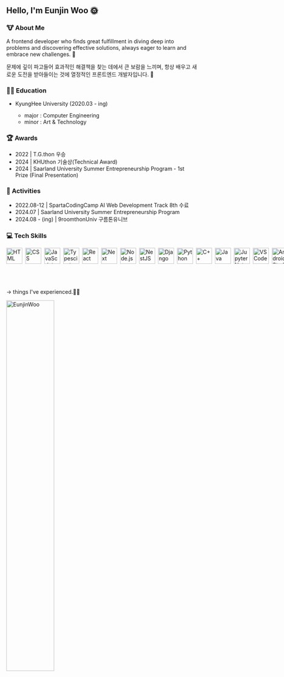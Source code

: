 <h2>Hello, I'm Eunjin Woo 🌞</h2>

<h3>🐮 About Me</h3>
<p>
  A frontend developer who finds great fulfillment in diving deep into problems 
  and discovering effective solutions, always eager to learn and embrace new challenges. 🙂
</p>
<p>
  문제에 깊이 파고들어 효과적인 해결책을 찾는 데에서 큰 보람을 느끼며, 
  항상 배우고 새로운 도전을 받아들이는 것에 열정적인 프론트엔드 개발자입니다. 🙂
</p>

<h3>👩‍🏫 Education</h3>
      <ul>
        <li>KyungHee University (2020.03 - ing)</li>
        <ul>
          <li>major : Computer Engineering</li>
          <li>minor : Art & Technology</li>
        </ul>
      </ul>

<h3>🏆 Awards</h3>
    <ul>
      <li>2022 | T.G.thon 우승</li>
      <li>2024 | KHUthon 기술상(Technical Award)</li>
      <li>2024 | Saarland University Summer Entrepreneurship Program - 1st Prize (Final Presentation)</li>
    </ul>

<h3>🤹 Activities</h3>
    <ul>
      <li>2022.08-12 | SpartaCodingCamp AI Web Development Track 8th 수료</li>
      <li>2024.07 | Saarland University Summer Entrepreneurship Program</li>
      <li>2024.08 - (ing) | 9roomthonUniv 구름톤유니브</li>
    </ul>

<h3>💻 Tech Skills</h3>
  <div style="display: flex; gap: 5px">
    <!-- HTML -->
    <a href="https://developer.mozilla.org/en-US/docs/Web/HTML" target="_blank"> 
      <img align="left" src="https://upload.wikimedia.org/wikipedia/commons/6/61/HTML5_logo_and_wordmark.svg" alt="HTML" height="42px"/> 
    </a>
    <!-- CSS -->
    <a href="https://developer.mozilla.org/en-US/docs/Web/CSS" target="_blank"> 
      <img align="left" src="https://upload.wikimedia.org/wikipedia/commons/d/d5/CSS3_logo_and_wordmark.svg" alt="CSS" height="42px"/> 
    </a>
    <!-- JavaScript -->
    <a href="https://developer.mozilla.org/en-US/docs/Web/JavaScript" target="_blank"> 
      <img align="left" src="https://upload.wikimedia.org/wikipedia/commons/6/6a/JavaScript-logo.png" alt="JavaScript" height="42px"/> 
    </a>
    <!-- TypeScript -->
    <a href="https://www.typescriptlang.org/" target="_blank"><img align="left" alt="Typescirpt" height ="42px" src="https://upload.wikimedia.org/wikipedia/commons/thumb/4/4c/Typescript_logo_2020.svg/2048px-Typescript_logo_2020.svg.png"></a>
    <!-- React -->
    <a href="https://react.dev/" target="_blank"> <img align="left" src="https://upload.wikimedia.org/wikipedia/commons/thumb/a/a7/React-icon.svg/2300px-React-icon.svg.png" alt="React" height="42px"/> </a> 
    <!-- Next.js -->
    <a href="https://nextjs.org/" target="_blank"> <img align="left" src="https://www.datocms-assets.com/98835/1684410508-image-7.png" alt="Next" height="42px"/> </a> 
    <!-- Node.js -->
    <a href="https://nodejs.org" target="_blank"><img align="left" alt="Node.js" height ="42px" src="https://cdn-icons-png.flaticon.com/512/5968/5968322.png"></a>
    <!-- nestJS -->
    <a href="https://nestjs.com/" target="_blank"> 
  <img align="left" src="https://docs.nestjs.com/assets/logo-small.svg" alt="NestJS" height="42px"/> 
</a>
    <!-- Django -->
    <a href="https://www.djangoproject.com/" target="_blank"> <img align="left" src="https://static-00.iconduck.com/assets.00/django-icon-1606x2048-lwmw1z73.png" alt="Django" height="42px"/> </a> 
    <!-- Python -->
    <a href="https://www.python.org" target="_blank"><img align="left" alt="Python" height ="42px" src="https://upload.wikimedia.org/wikipedia/commons/thumb/c/c3/Python-logo-notext.svg/1869px-Python-logo-notext.svg.png"></a>
    <!-- C++ -->
    <a href="https://en.cppreference.com/w/" target="_blank"> 
      <img align="left" src="https://upload.wikimedia.org/wikipedia/commons/1/18/ISO_C%2B%2B_Logo.svg" alt="C++" height="42px"/> 
    </a>
    <!-- Java -->
    <a href="https://www.java.com/" target="_blank"> 
      <img align="left" src="https://upload.wikimedia.org/wikipedia/en/3/30/Java_programming_language_logo.svg" alt="Java" height="42px"/> 
    </a>
    <!-- Jupyter Notebook -->
    <a href="https://jupyter.org/" target="_blank"> 
  <img align="left" src="https://www.vectorlogo.zone/logos/jupyter/jupyter-icon.svg" alt="Jupyter Notebook" height="42px"/> 
</a>
    <!-- VSCode -->
    <a href="https://code.visualstudio.com/" target="_blank"> 
      <img align="left" src="https://upload.wikimedia.org/wikipedia/commons/9/9a/Visual_Studio_Code_1.35_icon.svg" alt="VS Code" height="42px"/> 
    </a>
    <!-- Android Studio -->
    <a href="https://developer.android.com/studio" target="_blank"> 
  <img align="left" src="https://upload.wikimedia.org/wikipedia/commons/9/92/Android_Studio_Trademark.svg" alt="Android Studio" height="42px"/> 
</a>
    <!-- Figma -->
    <a href="https://www.figma.com/" target="_blank"> <img src="https://raw.githubusercontent.com/rahul-jha98/github_readme_icons/main/language_and_tools/square/figma/figma.svg" alt="figma" height='42px'/> </a>
    <!-- Visual Studio -->
    <a href="https://visualstudio.microsoft.com/" target="_blank"> 
      <img align="left" src="https://upload.wikimedia.org/wikipedia/commons/5/59/Visual_Studio_Icon_2019.svg" alt="Visual Studio" height="42px"/> 
      <!-- MongoDB -->
    <a href="https://www.mongodb.com/" target="_blank"> 
  <img align="left" src="https://www.svgrepo.com/show/331488/mongodb.svg" alt="MongoDB" height="42px"/> 
</a>
    <!-- MySQL -->
    <a href="https://www.mysql.com/" target="_blank"> 
      <img align="left" src="https://www.mysql.com/common/logos/logo-mysql-170x115.png" alt="MySQL" height="42px"/> 
    </a>
    <!-- SQLite -->
    <a href="https://www.sqlite.org/" target="_blank"> 
      <img align="left" src="https://upload.wikimedia.org/wikipedia/commons/3/38/SQLite370.svg" alt="SQLite" height="42px"/> 
    </a>
    </a>
    <!-- GraphQL -->
    <a href="https://graphql.org/" target="_blank"> <img align="left" src="https://upload.wikimedia.org/wikipedia/commons/thumb/1/17/GraphQL_Logo.svg/1200px-GraphQL_Logo.svg.png" alt="GraphQL" height="42px"/> </a> 
    <!-- Docker -->
    <a href="https://www.docker.com/" target="_blank"><img align="left" alt="Docker" height ="42px" src="https://static-00.iconduck.com/assets.00/docker-icon-icon-2048x1479-cres2he9.png"></a>
    <!-- Kubernetes -->
    <a href="https://kubernetes.io/" target="_blank"><img align="left" alt="Kubernetes" height ="42px" src="https://upload.wikimedia.org/wikipedia/commons/thumb/3/39/Kubernetes_logo_without_workmark.svg/2109px-Kubernetes_logo_without_workmark.svg.png"></a>
    <!-- AWS -->
    <a href="https://aws.amazon.com/?nc2=h_lg" target="_blank"><img align="left" alt="AWS" height ="42px" src="https://upload.wikimedia.org/wikipedia/commons/thumb/5/5c/AWS_Simple_Icons_AWS_Cloud.svg/2560px-AWS_Simple_Icons_AWS_Cloud.svg.png"></a>
    <!-- Linux -->
    <a href="https://www.linux.org/" target="_blank"><img align="left" alt="Linux" height ="42px" src="https://cdn.freebiesupply.com/logos/large/2x/linux-tux-2-logo-png-transparent.png"></a>
    <!-- Tensorflow -->
    <a href="https://www.tensorflow.org" target="_blank"> <img align="left" src="https://avatars.githubusercontent.com/u/15658638?s=280&v=4" alt="tensorflow" height="42px"/> </a> 
  </div>
</br></br></br><p> -> things I've experienced.🧍‍♀️ </p>

<img src="https://github-readme-stats.vercel.app/api?username=EunjinWoo&show_icons=true&locale=en" alt="EunjinWoo" style="width: 50%;" />
